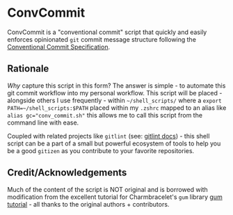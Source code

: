 # ConvCommit 

ConvCommit is a "conventional commit" script that quickly and easily enforces opinionated `git` commit message structure following the [Conventional Commit Specification](https://www.conventionalcommits.org/en/v1.0.0/#specification).

## Rationale

_Why_ capture this script in this form? The answer is simple - to automate this git commit workflow into my personal workflow. This script will be placed - alongside others I use frequently - within `~/shell_scripts/` where a `export PATH=~/shell_scripts:$PATH` placed within my `.zshrc` mapped to an alias like `alias gc="conv_commit.sh"` this allows me to call this script from the command line with ease.

Coupled with related projects like `gitlint` (see: [gitlint docs](https://jorisroovers.com/gitlint/latest/)) - this shell script can be a part of a small but powerful ecosystem of tools to help you be a good `gitizen` as you contribute to your favorite repositories.

## Credit/Acknowledgements

Much of the content of the script is NOT original and is borrowed with modification from the excellent tutorial for Charmbracelet's `gum` library [gum tutorial](https://github.com/charmbracelet/gum#tutorial) - all thanks to the original authors + contributors.
